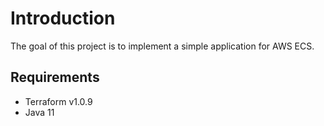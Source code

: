 # Introduction

The goal of this project is to implement a simple application for AWS ECS.

## Requirements
* Terraform v1.0.9
* Java 11
